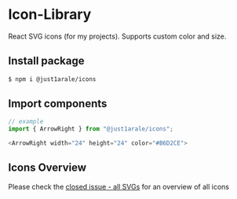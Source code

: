 # Icon-Library

React SVG icons (for my projects). Supports custom color and size.

## Install package

```bash
$ npm i @just1arale/icons
```

## Import components

```js
// example
import { ArrowRight } from "@just1arale/icons";

<ArrowRight width="24" height="24" color="#B6D2CE">
```

## Icons Overview

Please check the [closed issue - all SVGs](https://github.com/justArale/icon-library/commit/9a68816)
for an overview of all icons
